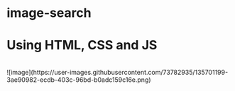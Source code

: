 # image-search
# Using HTML, CSS and JS
<br>
![image](https://user-images.githubusercontent.com/73782935/135701199-3ae90982-ecdb-403c-96bd-b0adc159c16e.png)

